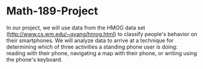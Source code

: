 # Math-189-Project

In our project, we will use data from the HMOG data set (http://www.cs.wm.edu/~qyang/hmog.html) to classify people's behavior on their smartphones. We will analyze data to arrive at a technique for determining which of three activities a standing phone user is doing: reading with their phone, navigating a map with their phone, or writing using the phone's keyboard.
